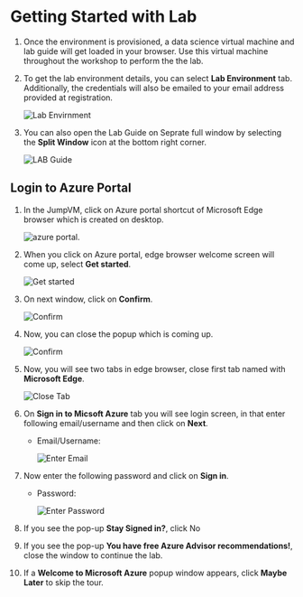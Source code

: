 
# Getting Started with Lab

1. Once the environment is provisioned, a data science virtual machine and lab guide will get loaded in your browser. Use this virtual machine throughout the workshop to perform the the lab.
1. To get the lab environment details, you can select **Lab Environment** tab. Additionally, the credentials will also be emailed to your email address provided at registration.

   ![](media/1.2.png "Lab Envirnment")
  
1. You can also open the Lab Guide on Seprate full window by selecting the **Split Window** icon at the bottom right corner.


   ![](media/1.3.png "LAB Guide")
 
## Login to Azure Portal
1. In the JumpVM, click on Azure portal shortcut of Microsoft Edge browser which is created on desktop.

   ![azure portal.](media/1.1.png)
   
1. When you click on Azure portal, edge browser welcome screen will come up, select **Get started**.

   ![](media/task8.png "Get started")
   
1. On next window, click on **Confirm**.

   ![](./media/1.4.png "Confirm")
   
1. Now, you can close the popup which is coming up.

   ![](media/1.5.png "Confirm")
   
1. Now, you will see two tabs in edge browser, close first tab named with **Microsoft Edge**.

   ![](media/1.6.png "Close Tab")
   
1. On **Sign in to Micsoft Azure** tab you will see login screen, in that enter following email/username and then click on **Next**. 
   * Email/Username: <inject key="AzureAdUserEmail"></inject>
   
     ![](media/1.7.png "Enter Email")
     
1. Now enter the following password and click on **Sign in**.
   * Password: <inject key="AzureAdUserPassword"></inject>
   
     ![](media/1.8.png "Enter Password")
     
1. If you see the pop-up **Stay Signed in?**, click No

1. If you see the pop-up **You have free Azure Advisor recommendations!**, close the window to continue the lab.

1. If a **Welcome to Microsoft Azure** popup window appears, click **Maybe Later** to skip the tour.
  
